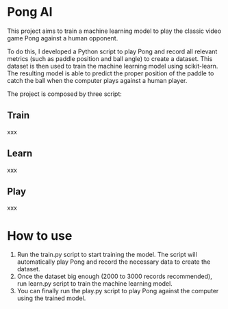# Pong AI

This project aims to train a machine learning model to play the classic video game Pong against a human opponent.

To do this, I developed a Python script to play Pong and record all relevant metrics (such as paddle position and ball angle) to create a dataset. 
This dataset is then used to train the machine learning model using scikit-learn. 
The resulting model is able to predict the proper position of the paddle to catch the ball when the computer plays against a human player.

The project is composed by three script:

## Train
xxx

## Learn
xxx

## Play
xxx

# How to use

1. Run the train.py script to start training the model. The script will automatically play Pong and record the necessary data to create the dataset. 
2. Once the dataset big enough (2000 to 3000 records recommended), run learn.py script to train the machine learning model.
3. You can finally run the play.py script to play Pong against the computer using the trained model. 

